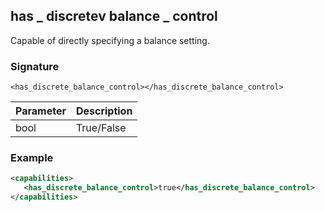 ## has \_  discretev balance \_  control

Capable of directly specifying a balance setting.


### Signature

`<has_discrete_balance_control></has_discrete_balance_control>`


| Parameter | Description |
| --- | --- |
| bool | True/False |


### Example

```xml
<capabilities>
   <has_discrete_balance_control>true</has_discrete_balance_control>
</capabilities>
```
